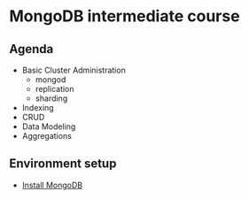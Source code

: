 # MongoDB intermediate course

## Agenda

- Basic Cluster Administration
    - mongod
    - replication
    - sharding
- Indexing
- CRUD
- Data Modeling
- Aggregations

## Environment setup
- [Install MongoDB](docs/00.install.md)
